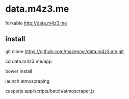 data.m4z3.me
============

forkable http://data.m4z3.me

install
-------

git clone https://github.com/mazenovi/data.m4z3.me.git

cd data.m4z3.me/app

bower install

launch atmoscraping

casperjs app/scripts/batch/atmoscraper.js